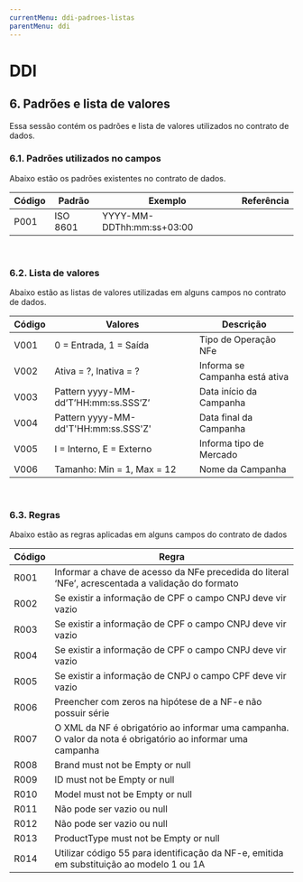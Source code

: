 ```yaml
---
currentMenu: ddi-padroes-listas
parentMenu: ddi
---
```


# DDI

## 6. Padrões e lista de valores
Essa sessão contém os padrões e lista de valores utilizados no contrato de dados.

### 6.1. Padrões utilizados no campos
Abaixo estão os padrões existentes no contrato de dados.

|Código|Padrão|Exemplo|Referência|
|------|------|-------|----------|
|P001|ISO 8601|YYYY-MM-DDThh:mm:ss+03:00| |
<br/>

### 6.2. Lista de valores
Abaixo estão as listas de valores utilizadas em alguns campos no contrato de dados.

|Código|Valores|Descrição|
|------|-------|-------|
|V001|0 = Entrada, 1 = Saída|Tipo de Operação NFe|
|V002|Ativa = ?, Inativa = ?|Informa se Campanha está ativa|
|V003|Pattern yyyy-MM-dd’T’HH:mm:ss.SSS’Z’|Data início da Campanha|
|V004|Pattern yyyy-MM-dd'T'HH:mm:ss.SSS'Z'|Data final da Campanha|
|V005|I = Interno, E = Externo|Informa tipo de Mercado|
|V006|Tamanho: Min = 1, Max = 12|Nome da Campanha|

<br/>

### 6.3. Regras
Abaixo estão as regras aplicadas em alguns campos do contrato de dados

|Código|Regra|
|------|-----|
|R001|Informar a chave de acesso da NFe precedida do literal ‘NFe’, acrescentada a validação do formato|
|R002|Se existir a informação de CPF o campo CNPJ deve vir vazio|
|R003|Se existir a informação de CPF o campo CNPJ deve vir vazio|
|R004|Se existir a informação de CPF o campo CNPJ deve vir vazio|
|R005|Se existir a informação de CNPJ o campo CPF deve vir vazio|
|R006|Preencher com zeros na hipótese de a NF-e não possuir série|
|R007|O XML da NF é obrigatório ao informar uma campanha. O valor da nota é obrigatório ao informar uma campanha|
|R008|Brand must not be Empty or null|
|R009|ID must not be Empty or null|
|R010|Model must not be Empty or null|
|R011|Não pode ser vazio ou null|
|R012|Não pode ser vazio ou null|
|R013|ProductType must not be Empty or null|
|R014|Utilizar código 55 para identificação da NF-e, emitida em substituição ao modelo 1 ou 1A|


<br/>
